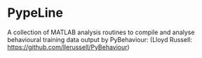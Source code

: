 # PypeLine
A collection of MATLAB analysis routines to compile and analyse behavioural training data output by PyBehaviour: 
(Lloyd Russell: https://github.com/llerussell/PyBehaviour)
